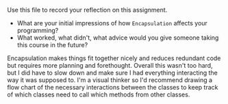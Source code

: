 Use this file to record your reflection on this assignment.

- What are your initial impressions of how `Encapsulation` affects your programming?
- What worked, what didn't, what advice would you give someone taking this course in the future?


Encapsulation makes things fit together nicely and reduces redundant code but requires more planning and forethought. Overall this wasn't too hard, but I did have to slow down and make sure I had everything interacting the way it was supposed to. I'm a visual thinker so I'd recommend drawing a flow chart of the necessary interactions between the classes to keep track of which classes need to call which methods from other classes.
